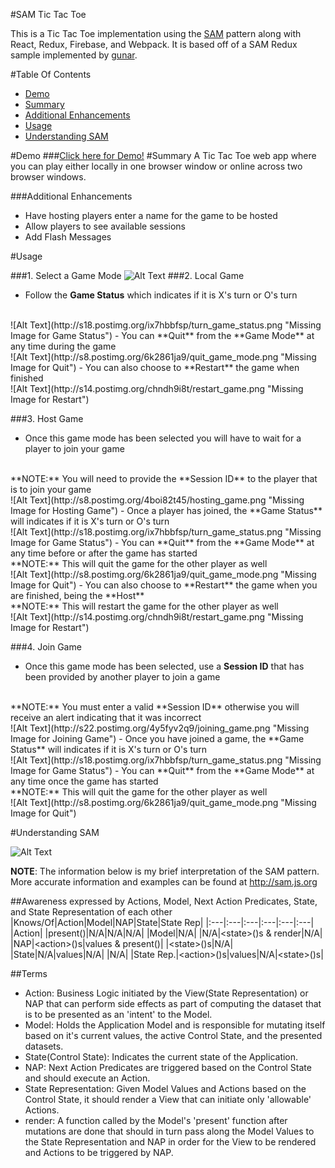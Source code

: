 
#SAM Tic Tac Toe

This is a Tic Tac Toe implementation using the [SAM](http://sam.js.org/ "SAM") pattern along with React, Redux, Firebase, and Webpack. It is based off of a SAM Redux sample implemented by [gunar](https://github.com/gunar/sam-redux "SAM Redux").

#Table Of Contents
- [Demo](#demo)
- [Summary](#summary)
- [Additional Enhancements](#additional-enhancements)
- [Usage](#usage)
- [Understanding SAM](#terms)

#Demo
###[Click here for Demo!](https://tic-tac-toe-redux-sam.firebaseapp.com "Demo")
#Summary
A Tic Tac Toe web app where you can play either locally in one browser window or online across two browser windows.

###Additional Enhancements
- Have hosting players enter a name for the game to be hosted
- Allow players to see available sessions
- Add Flash Messages

#Usage

###1. Select a Game Mode
![Alt Text](http://s30.postimg.org/lvootrq5d/game_modes.png "Missing Image for Game Modes")
###2. Local Game
- Follow the **Game Status** which indicates if it is X's turn or O's turn
<br>
![Alt Text](http://s18.postimg.org/ix7hbbfsp/turn_game_status.png "Missing Image for Game Status")
- You can **Quit** from the **Game Mode** at any time during the game
<br>
![Alt Text](http://s8.postimg.org/6k2861ja9/quit_game_mode.png "Missing Image for Quit")
- You can also choose to **Restart** the game when finished
<br>
![Alt Text](http://s14.postimg.org/chndh9i8t/restart_game.png "Missing Image for Restart")

###3. Host Game
- Once this game mode has been selected you will have to wait for a player to join your game
<br>
**NOTE:** You will need to provide the **Session ID** to the player that is to join your game
<br>
![Alt Text](http://s8.postimg.org/4boi82t45/hosting_game.png "Missing Image for Hosting Game")
- Once a player has joined, the **Game Status** will indicates if it is X's turn or O's turn
<br>
![Alt Text](http://s18.postimg.org/ix7hbbfsp/turn_game_status.png "Missing Image for Game Status")
- You can **Quit** from the **Game Mode** at any time before or after the game has started
<br>
**NOTE:** This will quit the game for the other player as well
<br>
![Alt Text](http://s8.postimg.org/6k2861ja9/quit_game_mode.png "Missing Image for Quit")
- You can also choose to **Restart** the game when you are finished, being the **Host**
<br>
**NOTE:** This will restart the game for the other player as well
<br>
![Alt Text](http://s14.postimg.org/chndh9i8t/restart_game.png "Missing Image for Restart")

###4. Join Game
- Once this game mode has been selected, use a **Session ID** that has been provided by another player to join a game
<br>
**NOTE:** You must enter a valid **Session ID** otherwise you will receive an alert indicating that it was incorrect
<br>
![Alt Text](http://s22.postimg.org/4y5fyv2q9/joining_game.png "Missing Image for Joining Game")
- Once you have joined a game, the **Game Status** will indicates if it is X's turn or O's turn
<br>
![Alt Text](http://s18.postimg.org/ix7hbbfsp/turn_game_status.png "Missing Image for Game Status")
- You can **Quit** from the **Game Mode** at any time once the game has started
<br>
**NOTE:** This will quit the game for the other player as well
<br>
![Alt Text](http://s8.postimg.org/6k2861ja9/quit_game_mode.png "Missing Image for Quit")

#Understanding SAM

![Alt Text](http://cdn.infoq.com/statics_s1_20160414-0116/resource/articles/no-more-mvc-frameworks/en/resources/fig6.jpg "SAM Meta Model")

**NOTE**: The information below is my brief interpretation of the SAM pattern. More accurate information and examples can be found at http://sam.js.org

##Awareness expressed by Actions, Model, Next Action Predicates, State, and State Representation of each other
|Knows/Of|Action|Model|NAP|State|State Rep|
|:---|:---|:---|:---|:---|:---|
|Action| |present()|N/A|N/A|N/A|
|Model|N/A| |N/A|\<state\>()s & render|N/A|
|NAP|\<action\>()s|values & present()| |\<state\>()s|N/A|
|State|N/A|values|N/A| |N/A|
|State Rep.|\<action\>()s|values|N/A|\<state\>()s|

##Terms
- Action: Business Logic initiated by the View(State Representation) or NAP that can perform side effects as part of computing the dataset that is to be presented as an 'intent' to the Model.
- Model: Holds the Application Model and is responsible for mutating itself based on it's current values, the active Control State, and the presented datasets.
- State(Control State): Indicates the current state of the Application.
- NAP: Next Action Predicates are triggered based on the Control State and should execute an Action.
- State Representation: Given Model Values and Actions based on the Control State, it should render a View that can initiate only 'allowable' Actions.
- render: A function called by the Model's 'present' function after mutations are done that should in turn pass along the Model Values to the State Representation and NAP in order for the View to be rendered and Actions to be triggered by NAP.
